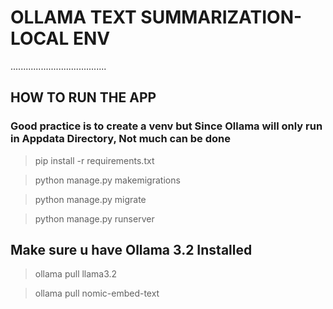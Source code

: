# OLLAMA TEXT SUMMARIZATION- LOCAL ENV
......................................

## HOW TO RUN THE APP

### Good practice is to create a venv but Since Ollama will only run in Appdata Directory, Not much can be done

> pip install -r requirements.txt

> python manage.py makemigrations

> python manage.py migrate

> python manage.py runserver

## Make sure u have Ollama 3.2 Installed

> ollama pull llama3.2

> ollama pull nomic-embed-text
